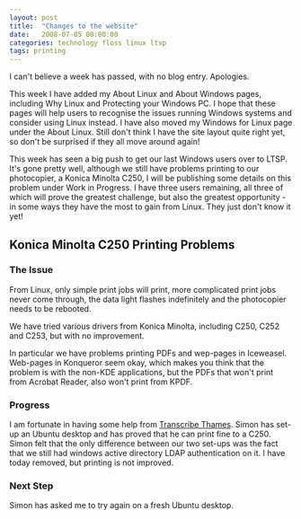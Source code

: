 ```yaml
---
layout: post
title:  "Changes to the website"
date:   2008-07-05 00:00:00
categories: technology floss linux ltsp
tags: printing
---
```


I can't believe a week has passed, with no blog entry.  Apologies.

This week I have added my About Linux and About Windows pages, including Why Linux and Protecting your Windows PC.  I hope that these pages will help users to recognise the issues running Windows systems and consider using Linux instead.  I have also moved my Windows for Linux page under the About Linux.  Still don't think I have the site layout quite right yet, so don't be surprised if they all move around again!

This week has seen a big push to get our last Windows users over to LTSP.  It's gone pretty well, although we still have problems printing to our photocopier, a Konica Minolta C250, I will be publishing some details on this problem under Work in Progress.  I have three users remaining, all three of which will prove the greatest challenge, but also the greatest opportunity - in some ways they have the most to gain from Linux.  They just don't know it yet!

## Konica Minolta C250 Printing Problems

### The Issue

From Linux, only simple print jobs will print, more complicated print jobs never come through, the data light flashes indefinitely and the photocopier needs to be rebooted.

We have tried various drivers from Konica Minolta, including C250, C252 and C253, but with no improvement.

In particular we have problems printing PDFs and wep-pages in Iceweasel.  Web-pages in Konqueror seem okay, which makes you think that the problem is with the non-KDE applications, but the PDFs that won't print from Acrobat Reader, also won't print from KPDF.

### Progress

I am fortunate in having some help from [Transcribe Thames](http://www.thamesgroup.com/).  Simon has set-up an Ubuntu desktop and has proved that he can print fine to a C250.  Simon felt that the only difference between our two set-ups was the fact that we still had windows active directory LDAP authentication on it.  I have today removed, but printing is not improved.

### Next Step

Simon has asked me to try again on a fresh Ubuntu desktop.


